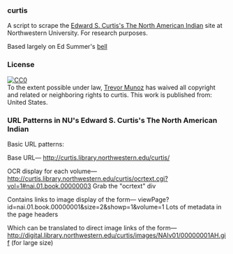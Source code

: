 ### curtis

A script to scrape the [Edward S. Curtis's The North American Indian](http://curtis.library.northwestern.edu/) site at Northwestern University. For research purposes.

Based largely on Ed Summer's [bell](https://github.com/edsu/bell)

### License

<p xmlns:dct="http://purl.org/dc/terms/" xmlns:vcard="http://www.w3.org/2001/vcard-rdf/3.0#">
  <a rel="license"
     href="http://creativecommons.org/publicdomain/zero/1.0/">
    <img src="http://i.creativecommons.org/p/zero/1.0/88x31.png" style="border-style: none;" alt="CC0" />
  </a>
  <br />
  To the extent possible under law,
  <a rel="dct:publisher"
     href="http://www.trevormunoz.com/">
    <span property="dct:title">Trevor Munoz</span></a>
  has waived all copyright and related or neighboring rights to
  <span property="dct:title">curtis</span>.
This work is published from:
<span property="vcard:Country" datatype="dct:ISO3166"
      content="US" about="http://www.trevormunoz.com/">
  United States</span>.
</p>

### URL Patterns in NU's Edward S. Curtis's The North American Indian
Basic URL patterns:

Base URL—
http://curtis.library.northwestern.edu/curtis/

OCR display for each volume— 
http://curtis.library.northwestern.edu/curtis/ocrtext.cgi?vol=1#nai.01.book.00000003
Grab the "ocrtext" div

Contains links to image display of the form—
viewPage?id=nai.01.book.00000001&size=2&showp=1&volume=1
Lots of metadata in the page headers

Which can be translated to direct image links of the form—
http://digital.library.northwestern.edu/curtis/images/NAIv01/00000001AH.gif (for large size)